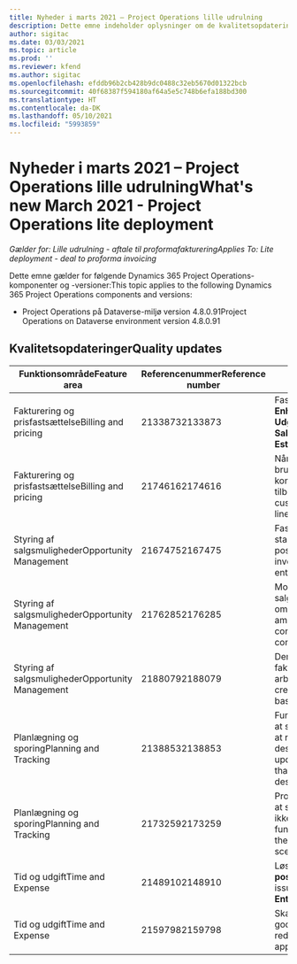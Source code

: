 ```yaml
---
title: Nyheder i marts 2021 – Project Operations lille udrulning
description: Dette emne indeholder oplysninger om de kvalitetsopdateringer, der er tilgængelige i udgivelsen i marts 2021 til den lille udrulning af Project Operations.
author: sigitac
ms.date: 03/03/2021
ms.topic: article
ms.prod: ''
ms.reviewer: kfend
ms.author: sigitac
ms.openlocfilehash: efddb96b2cb428b9dc0488c32eb5670d01322bcb
ms.sourcegitcommit: 40f68387f594180af64a5e5c748b6efa188bd300
ms.translationtype: HT
ms.contentlocale: da-DK
ms.lasthandoff: 05/10/2021
ms.locfileid: "5993859"
---
```

# <a name="whats-new-march-2021---project-operations-lite-deployment"></a><span data-ttu-id="25b30-103">Nyheder i marts 2021 – Project Operations lille udrulning</span><span class="sxs-lookup"><span data-stu-id="25b30-103">What's new March 2021 - Project Operations lite deployment</span></span>

<span data-ttu-id="25b30-104">_Gælder for: Lille udrulning - aftale til proformafakturering_</span><span class="sxs-lookup"><span data-stu-id="25b30-104">_Applies To: Lite deployment - deal to proforma invoicing_</span></span>


<span data-ttu-id="25b30-105">Dette emne gælder for følgende Dynamics 365 Project Operations-komponenter og -versioner:</span><span class="sxs-lookup"><span data-stu-id="25b30-105">This topic applies to the following Dynamics 365 Project Operations components and versions:</span></span>

- <span data-ttu-id="25b30-106">Project Operations på Dataverse-miljø version 4.8.0.91</span><span class="sxs-lookup"><span data-stu-id="25b30-106">Project Operations on Dataverse environment version 4.8.0.91</span></span> 

## <a name="quality-updates"></a><span data-ttu-id="25b30-107">Kvalitetsopdateringer</span><span class="sxs-lookup"><span data-stu-id="25b30-107">Quality updates</span></span>

| <span data-ttu-id="25b30-108">**Funktionsområde**</span><span class="sxs-lookup"><span data-stu-id="25b30-108">**Feature area**</span></span> | <span data-ttu-id="25b30-109">**Referencenummer**</span><span class="sxs-lookup"><span data-stu-id="25b30-109">**Reference number**</span></span> | <span data-ttu-id="25b30-110">**Kvalitetsopdatering**</span><span class="sxs-lookup"><span data-stu-id="25b30-110">**Quality update**</span></span> |
| --- | --- | --- |
| <span data-ttu-id="25b30-111">Fakturering og prisfastsættelse</span><span class="sxs-lookup"><span data-stu-id="25b30-111">Billing and pricing</span></span> | <span data-ttu-id="25b30-112">2133873</span><span class="sxs-lookup"><span data-stu-id="25b30-112">2133873</span></span> | <span data-ttu-id="25b30-113">Fast visning af valutasymbolet for **Enhedssalgspris** i gitteret **Udgiftsestimimat**.</span><span class="sxs-lookup"><span data-stu-id="25b30-113">Fixed the display of **Unit Sales Price** currency symbol in the **Expense Estimates** grid.</span></span> |
| <span data-ttu-id="25b30-114">Fakturering og prisfastsættelse</span><span class="sxs-lookup"><span data-stu-id="25b30-114">Billing and pricing</span></span> | <span data-ttu-id="25b30-115">2174616</span><span class="sxs-lookup"><span data-stu-id="25b30-115">2174616</span></span> | <span data-ttu-id="25b30-116">Når et tilbud vindes, refereres der til den brugerdefinerede prisliste for kontrakten i kontraktlinjedetaljer, som kopieres fra tilbuddet.</span><span class="sxs-lookup"><span data-stu-id="25b30-116">When a quote is won, the contract custom pricelist is referenced on contract line details that are copied from the quote.</span></span> |
| <span data-ttu-id="25b30-117">Styring af salgsmuligheder</span><span class="sxs-lookup"><span data-stu-id="25b30-117">Opportunity Management</span></span> | <span data-ttu-id="25b30-118">2167475</span><span class="sxs-lookup"><span data-stu-id="25b30-118">2167475</span></span> | <span data-ttu-id="25b30-119">Fast momsbeløb i den rette faktura, der startede som en ikke-faktureret faktisk post.</span><span class="sxs-lookup"><span data-stu-id="25b30-119">Fixed tax amount in the correction invoice that originated an unbilled actual entry.</span></span> |
| <span data-ttu-id="25b30-120">Styring af salgsmuligheder</span><span class="sxs-lookup"><span data-stu-id="25b30-120">Opportunity Management</span></span> | <span data-ttu-id="25b30-121">2176285</span><span class="sxs-lookup"><span data-stu-id="25b30-121">2176285</span></span> | <span data-ttu-id="25b30-122">Momsbeløb må ikke kopieres fra salgskontrakt-/tilbudslinjedetaljer til omkostningskontrakt-/tilbudslinjedetaljer.</span><span class="sxs-lookup"><span data-stu-id="25b30-122">Tax amount must not be copied from sales contract/quote line details to cost contract/quote line details.</span></span> |
| <span data-ttu-id="25b30-123">Styring af salgsmuligheder</span><span class="sxs-lookup"><span data-stu-id="25b30-123">Opportunity Management</span></span> | <span data-ttu-id="25b30-124">2188079</span><span class="sxs-lookup"><span data-stu-id="25b30-124">2188079</span></span> | <span data-ttu-id="25b30-125">Der må ikke oprettes en opdelingsregel for fakturaer på kontrakter, der ikke er arbejdsbaserede.</span><span class="sxs-lookup"><span data-stu-id="25b30-125">Split billing rule must not be created for contracts that are not work-based.</span></span> |
| <span data-ttu-id="25b30-126">Planlægning og sporing</span><span class="sxs-lookup"><span data-stu-id="25b30-126">Planning and Tracking</span></span> | <span data-ttu-id="25b30-127">2138853</span><span class="sxs-lookup"><span data-stu-id="25b30-127">2138853</span></span> | <span data-ttu-id="25b30-128">Funktionen Projektkopiering er opdateret for at sikre i henhold til omkostningsestimatlinjer, at referenceopgaver kopieres til destinationsprojektet.</span><span class="sxs-lookup"><span data-stu-id="25b30-128">Project copy function updated to ensure expense estimate lines that reference tasks are copied to the destination project.</span></span> |
| <span data-ttu-id="25b30-129">Planlægning og sporing</span><span class="sxs-lookup"><span data-stu-id="25b30-129">Planning and Tracking</span></span> | <span data-ttu-id="25b30-130">2173259</span><span class="sxs-lookup"><span data-stu-id="25b30-130">2173259</span></span> | <span data-ttu-id="25b30-131">Projektkopieringsfunktionen er opdateret for at sikre, at fejlmeddelelsen **Kopiering af WBS** ikke vises i visse scenarier.</span><span class="sxs-lookup"><span data-stu-id="25b30-131">Project copy function updated to ensure it doesn't display the **Copying WBS** error message in certain scenarios.</span></span> |
| <span data-ttu-id="25b30-132">Tid og udgift</span><span class="sxs-lookup"><span data-stu-id="25b30-132">Time and Expense</span></span> | <span data-ttu-id="25b30-133">2148910</span><span class="sxs-lookup"><span data-stu-id="25b30-133">2148910</span></span> | <span data-ttu-id="25b30-134">Løste visningsproblem med siden **Rediger post** i gitteret **Tidsregistrering**.</span><span class="sxs-lookup"><span data-stu-id="25b30-134">Fixed display issue with the **Edit Entry** page in the **Time Entry** grid.</span></span> |
| <span data-ttu-id="25b30-135">Tid og udgift</span><span class="sxs-lookup"><span data-stu-id="25b30-135">Time and Expense</span></span> | <span data-ttu-id="25b30-136">2159798</span><span class="sxs-lookup"><span data-stu-id="25b30-136">2159798</span></span> | <span data-ttu-id="25b30-137">Skærpede kontrolelementer for at sikre, at godkendte udgiftsposter ikke kan redigeres.</span><span class="sxs-lookup"><span data-stu-id="25b30-137">Tightened controls to ensure approved expense entries can't be edited.</span></span> |


